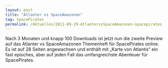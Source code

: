 ```yaml
---
layout: post
title: "Atlanter vs SpaceAmazonen"
tag: SpacePirates
permalink: /Aktuelles/2011-09-29-AtlantervsSpaceAmazonen-spacepirates
---
```


Nach 3 Monaten und knapp 100 Downloads ist jetzt nun die zweite Preview auf das Atlanter vs SpaceAmazonen Themenheft für SpacePirates online. Es ist auf 28 Seiten angewachsen und enthält mit &bdquo;Karte von Atlantis&ldquo; ein fast episches, aber auf jeden Fall das umfangreichste Abenteuer für SpacePirates.
